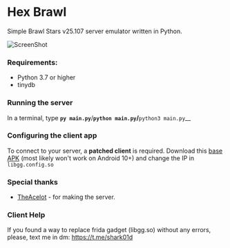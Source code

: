 # Hex Brawl

Simple Brawl Stars v25.107 server emulator written in Python.

![ScreenShot](https://cdn.discordapp.com/attachments/939599759851802656/939600047409074286/v25.png) 

### Requirements:
- Python 3.7 or higher
- tinydb

### Running the server
In a terminal, type __`py main.py`__/__`python main.py`/__`python3 main.py`__

### Configuring the client app
To connect to your server, a **patched client** is required. 
Download this [base APK](https://mega.nz/file/rWgjlIqK#wpJ03aqEDLvOqCJN9uV6W-7LYEvudBrsiMHQ447mFfg) (most likely won't work on Android 10+) and change the IP in `libgg.config.so`

### Special thanks
- [TheAcelot](https://github.com/theacelot) - for making the server.

### Client Help
If you found a way to replace frida gadget (libgg.so) without any errors, please, text me in dm: https://t.me/shark01d
